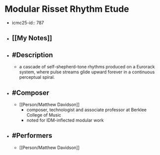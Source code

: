 # Modular Risset Rhythm Etude
- icmc25-id:: 787
- ## [[My Notes]]
- ## #Description
	- a cascade of self-shepherd-tone rhythms produced on a Eurorack system, where pulse streams glide upward forever in a continuous perceptual spiral.
- ## #Composer
	- [[Person/Matthew Davidson]]
		- composer, technologist and associate professor at Berklee College of Music
		- noted for IDM-inflected modular work
- ## #Performers
	- [[Person/Matthew Davidson]] 